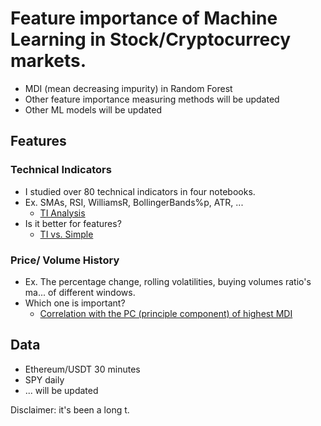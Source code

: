 # Feature importance of Machine Learning in Stock/Cryptocurrecy markets.

- MDI (mean decreasing impurity) in Random Forest
- Other feature importance measuring methods will be updated
- Other ML models will be updated


## Features
### Technical Indicators
- I studied over 80 technical indicators in four notebooks.
- Ex. SMAs, RSI, WilliamsR, BollingerBands%p, ATR, ... 
    - [TI Analysis](https://github.com/jo-cho/Technical_Indicators_analysis/blob/main/Tech.Indicators%20Analysis.ipynb)
- Is it better for features?
    - [TI vs. Simple](https://github.com/jo-cho/Technical_Indicators_analysis/blob/main/Tech.Indicators%20vs.%20Simple.ipynb)
### Price/ Volume History
- Ex. The percentage change, rolling volatilities, buying volumes ratio's ma... of different windows.
- Which one is important?
    - [Correlation with the PC (principle component) of highest MDI](https://github.com/jo-cho/Technical_Indicators_analysis/blob/main/ML%20PCA%20Feature%20Importance.ipynb)
## Data
- Ethereum/USDT 30 minutes
- SPY daily
- ... will be updated


Disclaimer: it's been a long t.
 
